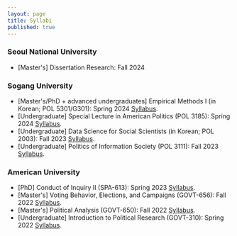 ```yaml
---
layout: page
title: Syllabi
published: true
---
```


### Seoul National University
- [Master's] Dissertation Research: Fall 2024

### Sogang University

- [Master's/PhD + advanced undergraduates] Empirical Methods I (in Korean; POL 5301/G301): Spring 2024 [Syllabus](https://www.dropbox.com/scl/fi/6i11uhhobses2lztcqdw2/kim-syllabus-polg301-sogang.pdf?rlkey=c1dudzvof2yyautz4skc36hxt&st=nvz7oncy&raw=1).
- [Undergraduate] Special Lecture in American Politics (POL 3185): Spring 2024 [Syllabus](https://www.dropbox.com/scl/fi/n7h1y16f3s8mexzv8z1j0/kim-syllabus-pol3185-sogang.pdf?rlkey=jpf8ip6obzwkqkb3vqy0xg7qy&st=jqm5zhsk&raw=1).
- [Undergraduate] Data Science for Social Scientists (in Korean; POL 2003): Fall 2023 [Syllabus](https://www.dropbox.com/scl/fi/oplz7fdzn012mev5nhsot/kim-syllabus-pol2003-sogang.pdf?rlkey=n9jf4zy84tihfdz4b25g14qcm&raw=1).
- [Undergraduate] Politics of Information Society (POL 3111): Fall 2023 [Syllabus](https://www.dropbox.com/scl/fi/386x7zotyfm7n0yyszlnr/kim-syllabus-pol3111-sogang.pdf?rlkey=elloo9f8fcnj5t99vs8229fsr&raw=1).

### American University

- [PhD] Conduct of Inquiry II (SPA-613): Spring 2023 [Syllabus](https://www.dropbox.com/s/eqflaak7skh12hh/kim-spa-613-syllabus.pdf?raw=1).
- [Master's] Voting Behavior, Elections, and Campaigns (GOVT-656): Fall 2022 [Syllabus](https://www.dropbox.com/s/pvpvovk2qc83866/kim-govt656-001-syllabus.pdf?raw=1).
- [Master's] Political Analysis (GOVT-650): Fall 2022 [Syllabus](https://www.dropbox.com/s/lcrjr79n4llw4hs/kim-govt650-004-syllabus.pdf?raw=1).
- [Undergraduate] Introduction to Political Research (GOVT-310): Spring 2022 [Syllabus](https://www.dropbox.com/s/9ykui4nj9vmu7ca/kim-govt310-002-syllabus.pdf?raw=1).
